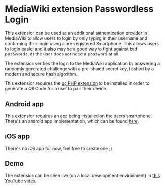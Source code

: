 # MediaWiki extension Passwordless Login

This extension can be used as an additional authentication provider in MediaWiki to allow users to login by only typing in their username and confirming their login using a pre-registered Smartphone.
This allows users to login easier and it also may be a good way to fight against bad passwords, as the user does not need a password at all.

The extension verifies the login to the MediaWiki application by answering a randomly generated challenge with a pre-shared secret key, hashed by a modern and secure hash algorithm.

This extension requires the [gd PHP extension](https://www.php.net/manual/de/book.image.php) to be installed in order to generate a QR Code for a user to pair their device.

## Android app

This extension requires an app being installed on the users smartphone.
There's an android app implementation, which can be found [here](https://github.com/FlorianSW/mediawiki-app-PasswordlessLogin).

## iOS app

There's no iOS app for now, feel free to create one ;)

## Demo

The extension can be seen live (on a local development environment) in [this YouTube video](https://youtu.be/7QXdG_Bl3k4).
